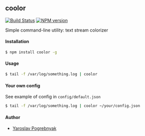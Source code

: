 ## coolor

[![Build Status](https://travis-ci.org/yyyar/coolor.svg?branch=master)](https://travis-ci.org/yyyar/coolor) [![NPM version](https://badge.fury.io/js/coolor.svg)](http://badge.fury.io/js/coolor)


Simple command-line utility: text stream colorizer

#### Installation
```bash
$ npm install coolor -g
```

#### Usage
```bash
$ tail -f /var/log/something.log | coolor
```

#### Your own config
See example of config in `config/default.json`

```bash
$ tail -f /var/log/something.log | coolor ~/your/config.json
```

#### Author
* [Yaroslav Pogrebnyak](https://github.com/yyyar/)

